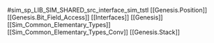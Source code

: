 #sim_sp_LIB_SIM_SHARED_src_interface_sim_tstl
[[Genesis.Position]]
[[Genesis.Bit_Field_Access]]
[[Interfaces]]
[[Genesis]]
[[Sim_Common_Elementary_Types]]
[[Sim_Common_Elementary_Types_Conv]]
[[Genesis.Stack]]
